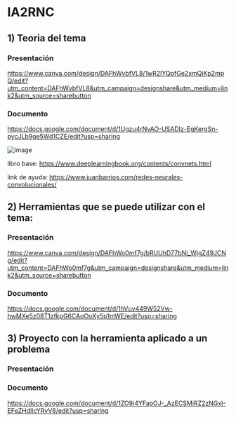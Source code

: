 # IA2RNC

## 1) Teoria del tema



### Presentación
https://www.canva.com/design/DAFhWvbfVL8/1wR2lYQpfGe2xmQiKp2mpQ/edit?utm_content=DAFhWvbfVL8&utm_campaign=designshare&utm_medium=link2&utm_source=sharebutton

### Documento
https://docs.google.com/document/d/1Ugzu4rNvAO-USADIz-EgKergSn-pycJLb9qe5Wd1CZE/edit?usp=sharing

![image](https://user-images.githubusercontent.com/70553210/235047595-d12ef776-bd1a-4394-b9cb-395c435b54ff.png)


libro base: https://www.deeplearningbook.org/contents/convnets.html

link de ayuda: https://www.juanbarrios.com/redes-neurales-convolucionales/

## 2) Herramientas que se puede utilizar con el tema:

### Presentación
https://www.canva.com/design/DAFhWo0mf7g/bRUUhD77bNi_WjgZ49JCNg/edit?utm_content=DAFhWo0mf7g&utm_campaign=designshare&utm_medium=link2&utm_source=sharebutton

### Documento
https://docs.google.com/document/d/1hVuv449W52Vw-hwMXe5z08T1zfkpG6CAqOoXy5p1mWE/edit?usp=sharing

## 3) Proyecto con la herramienta aplicado a un problema

### Presentación

### Documento
https://docs.google.com/document/d/1ZO9i4YFapOJ-_AzECSMiRZ2zNGxI-EFeZHdIlcYRyV8/edit?usp=sharing
